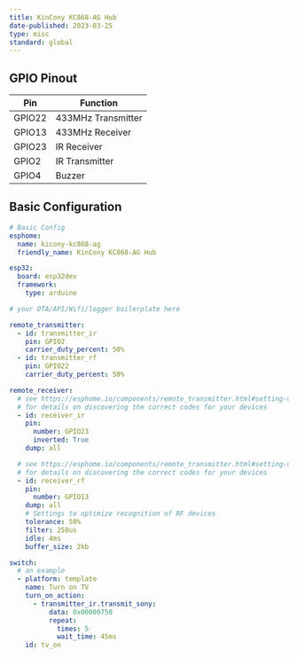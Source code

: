 ```yaml
---
title: KinCony KC868-AG Hub
date-published: 2023-03-25
type: misc
standard: global
---
```



## GPIO Pinout

| Pin    | Function           |
| ------ | ------------------ |
| GPIO22 | 433MHz Transmitter |
| GPIO13 | 433MHz Receiver    |
| GPIO23 | IR Receiver        |
| GPIO2  | IR Transmitter     |
| GPIO4  | Buzzer             |

## Basic Configuration

```yaml
# Basic Config
esphome:
  name: kicony-kc868-ag
  friendly_name: KinCony KC868-AG Hub

esp32:
  board: esp32dev
  framework:
    type: arduino

# your OTA/API/Wifi/logger boilerplate here

remote_transmitter:
  - id: transmitter_ir
    pin: GPIO2
    carrier_duty_percent: 50%
  - id: transmitter_rf
    pin: GPIO22
    carrier_duty_percent: 50%

remote_receiver:
  # see https://esphome.io/components/remote_transmitter.html#setting-up-infrared-devices
  # for details on discovering the correct codes for your devices
  - id: receiver_ir
    pin:
      number: GPIO23
      inverted: True
    dump: all

  # see https://esphome.io/components/remote_transmitter.html#setting-up-rf-devices
  # for details on discovering the correct codes for your devices
  - id: receiver_rf
    pin:
      number: GPIO13
    dump: all
    # Settings to optimize recognition of RF devices
    tolerance: 50%
    filter: 250us
    idle: 4ms
    buffer_size: 2kb

switch:
  # an example
  - platform: template
    name: Turn on TV
    turn_on_action:
      - transmitter_ir.transmit_sony:
          data: 0x00000750
          repeat:
            times: 5
            wait_time: 45ms
    id: tv_on
```
